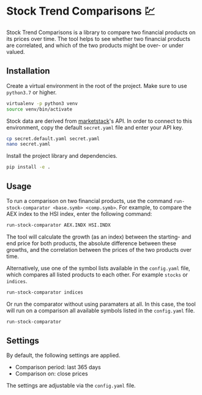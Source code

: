 # Stock Trend Comparisons :chart:

Stock Trend Comparisons is a library to compare two financial products on its prices over time. The tool helps to see whether two financial products are correlated, and which of the two products might be over- or under valued.

## Installation

Create a virtual environment in the root of the project. Make sure to use `python3.7` or higher.
```bash
virtualenv -p python3 venv
source venv/bin/activate
```

Stock data are derived from [marketstack](https://marketstack.com/)'s API. In order to connect to this environment, copy the default `secret.yaml` file and enter your API key.
```bash
cp secret.default.yaml secret.yaml
nano secret.yaml
```

Install the project library and dependencies.
```bash
pip install -e .
```

## Usage

To run a comparison on two financial products, use the command `run-stock-comparator <base.symb> <comp.symb>`. For example, to compare the AEX index to the HSI index, enter the following command:
```bash
run-stock-comparator AEX.INDX HSI.INDX
```

The tool will calculate the growth (as an index) between the starting- and end price for both products, the absolute difference between these growths, and the correlation between the prices of the two products over time.

Alternatively, use one of the symbol lists available in the `config.yaml` file, which compares all listed products to each other. For example `stocks` or `indices`.
```bash
run-stock-comparator indices
```

Or run the comparator without using paramaters at all. In this case, the tool will run on a comparison all available symbols listed in the `config.yaml` file.
```bash
run-stock-comparator
```

## Settings

By default, the following settings are applied.

- Comparison period: last 365 days
- Comparison on: close prices

The settings are adjustable via the `config.yaml` file.
